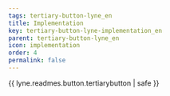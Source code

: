 ```yaml
---
tags: tertiary-button-lyne_en
title: Implementation
key: tertiary-button-lyne-implementation_en
parent: tertiary-button-lyne_en
icon: implementation
order: 4
permalink: false  
---
```

{{ lyne.readmes.button.tertiarybutton | safe }}


